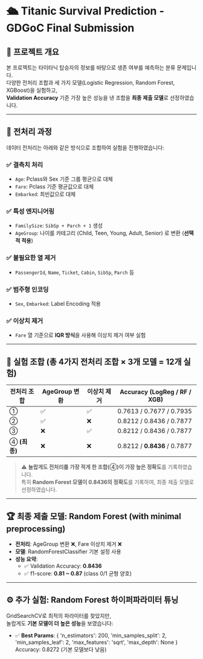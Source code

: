 # 🛳 Titanic Survival Prediction - GDGoC Final Submission

## 📌 프로젝트 개요
본 프로젝트는 타이타닉 탑승자의 정보를 바탕으로 생존 여부를 예측하는 분류 문제입니다.  
다양한 전처리 조합과 세 가지 모델(Logistic Regression, Random Forest, XGBoost)을 실험하고,  
**Validation Accuracy** 기준 가장 높은 성능을 낸 조합을 **최종 제출 모델**로 선정하였습니다.

---

## 🔧 전처리 과정

데이터 전처리는 아래와 같은 방식으로 조합하여 실험을 진행하였습니다:

### ✅ 결측치 처리
- `Age`: Pclass와 Sex 기준 그룹 평균으로 대체
- `Fare`: Pclass 기준 평균값으로 대체
- `Embarked`: 최빈값으로 대체

### ✅ 특성 엔지니어링
- `FamilySize`: `SibSp + Parch + 1` 생성
- `AgeGroup`: 나이를 카테고리 (Child, Teen, Young, Adult, Senior) 로 변환 (**선택적 적용**)

### ✅ 불필요한 열 제거
- `PassengerId`, `Name`, `Ticket`, `Cabin`, `SibSp`, `Parch` 등

### ✅ 범주형 인코딩
- `Sex`, `Embarked`: Label Encoding 적용

### ✅ 이상치 제거
- `Fare` 열 기준으로 **IQR 방식**을 사용해 이상치 제거 여부 실험

---

## 🧪 실험 조합 (총 4가지 전처리 조합 × 3개 모델 = 12개 실험)

| 전처리 조합 | AgeGroup 변환 | 이상치 제거 | Accuracy (LogReg / RF / XGB) |
|-------------|----------------|--------------|-------------------------------|
| ①           | ✅              | ✅            | 0.7613 / 0.7677 / 0.7935      |
| ②           | ✅              | ❌            | 0.8212 / 0.8436 / 0.7877      |
| ③           | ❌              | ✅            | 0.8212 / 0.8436 / 0.7877      |
| ④ **(최종)** | ❌              | ❌            | 0.8212 / **0.8436** / 0.7877  |

> ⚠️ **놀랍게도 전처리를 가장 적게 한 조합(④)이 가장 높은 정확도**를 기록하였습니다.  
> 특히 **Random Forest 모델이 0.8436의 정확도**를 기록하여, 최종 제출 모델로 선정하였습니다.

---

## 🏆 최종 제출 모델: Random Forest (with minimal preprocessing)

- **전처리**: AgeGroup 변환 ❌, Fare 이상치 제거 ❌  
- **모델**: RandomForestClassifier 기본 설정 사용  
- **성능 요약**:
  - ✅ Validation Accuracy: **0.8436**
  - ✅ f1-score: **0.81 ~ 0.87** (class 0/1 균형 양호)

---

## ⚙️ 추가 실험: Random Forest 하이퍼파라미터 튜닝

GridSearchCV로 최적의 파라미터를 찾았지만,  
놀랍게도 **기본 모델이 더 높은 성능**을 보였습니다:

- ✅ **Best Params**:
{
  'n_estimators': 200,
  'min_samples_split': 2,
  'min_samples_leaf': 2,
  'max_features': 'sqrt',
  'max_depth': None
}
Accuracy: 0.8272 (기본 모델보다 낮음)
